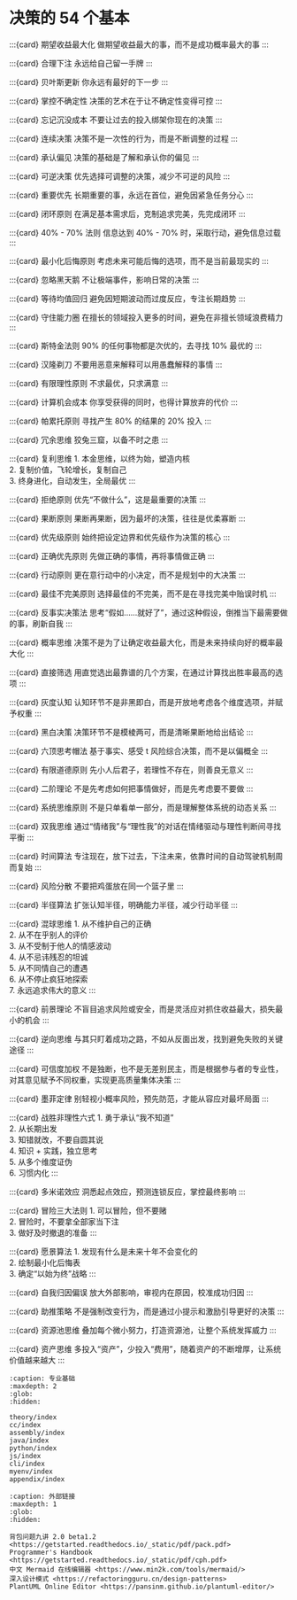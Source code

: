 # 决策的 54 个基本

:::{card} 期望收益最大化
做期望收益最大的事，而不是成功概率最大的事
:::

:::{card} 合理下注
永远给自己留一手牌
:::

:::{card} 贝叶斯更新
你永远有最好的下一步
:::

:::{card} 掌控不确定性
决策的艺术在于让不确定性变得可控
:::

:::{card} 忘记沉没成本
不要让过去的投入绑架你现在的决策
:::

:::{card} 连续决策
决策不是一次性的行为，而是不断调整的过程
:::

:::{card} 承认偏见
决策的基础是了解和承认你的偏见
:::

:::{card} 可逆决策
优先选择可调整的决策，减少不可逆的风险
:::

:::{card} 重要优先
长期重要的事，永远在首位，避免因紧急任务分心
:::

:::{card} 闭环原则
在满足基本需求后，克制追求完美，先完成闭环
:::

:::{card} 40% - 70% 法则
信息达到 40% - 70% 时，采取行动，避免信息过载
:::

:::{card} 最小化后悔原则
考虑未来可能后悔的选项，而不是当前最现实的
:::

:::{card} 忽略黑天鹅
不让极端事件，影响日常的决策
:::

:::{card} 等待均值回归
避免因短期波动而过度反应，专注长期趋势
:::

:::{card} 守住能力圈
在擅长的领域投入更多的时间，避免在非擅长领域浪费精力
:::

:::{card} 斯特金法则
90% 的任何事物都是次优的，去寻找 10% 最优的
:::

:::{card} 汉隆剃刀
不要用恶意来解释可以用愚蠢解释的事情
:::

:::{card} 有限理性原则
不求最优，只求满意
:::

:::{card} 计算机会成本
你享受获得的同时，也得计算放弃的代价
:::

:::{card} 帕累托原则
寻找产生 80% 的结果的 20% 投入
:::

:::{card} 冗余思维
狡兔三窟，以备不时之患
:::

:::{card} 复利思维
$1.$ 本金思维，以终为始，塑造内核\
$2.$ 复制价值，飞轮增长，复制自己\
$3.$ 终身进化，自动发生，全局最优
:::

:::{card} 拒绝原则
优先“不做什么”，这是最重要的决策
:::

:::{card} 果断原则
果断再果断，因为最坏的决策，往往是优柔寡断
:::

:::{card} 优先级原则
始终把设定边界和优先级作为决策的核心
:::

:::{card} 正确优先原则
先做正确的事情，再将事情做正确
:::

:::{card} 行动原则
更在意行动中的小决定，而不是规划中的大决策
:::

:::{card} 最佳不完美原则
选择最佳的不完美，而不是在寻找完美中贻误时机
:::

:::{card} 反事实决策法
思考“假如……就好了”，通过这种假设，倒推当下最需要做的事，刷新自我
:::

:::{card} 概率思维
决策不是为了让确定收益最大化，而是未来持续向好的概率最大化
:::

:::{card} 直接筛选
用直觉选出最靠谱的几个方案，在通过计算找出胜率最高的选项
:::

:::{card} 灰度认知
认知环节不是非黑即白，而是开放地考虑各个维度选项，并赋予权重
:::

:::{card} 黑白决策
决策环节不是模棱两可，而是清晰果断地给出结论
:::

:::{card} 六顶思考帽法
基于事实、感受 t 风险综合决策，而不是以偏概全
:::

:::{card} 有限道德原则
先小人后君子，若理性不存在，则善良无意义
:::

:::{card} 二阶理论
不是先考虑如何把事情做好，而是先考虑要不要做
:::

:::{card} 系统思维原则
不是只单看单一部分，而是理解整体系统的动态关系
:::

:::{card} 双我思维
通过“情绪我”与“理性我”的对话在情绪驱动与理性判断间寻找平衡
:::

:::{card} 时间算法
专注现在，放下过去，下注未来，依靠时间的自动驾驶机制周而复始
:::

:::{card} 风险分散
不要把鸡蛋放在同一个篮子里
:::

:::{card} 半径算法
扩张认知半径，明确能力半径，减少行动半径
:::

:::{card} 混球思维
$1.$ 从不维护自己的正确\
$2.$ 从不在乎别人的评价\
$3.$ 从不受制于他人的情感波动\
$4.$ 从不忌讳残忍的坦诚\
$5.$ 从不同情自己的遭遇\
$6.$ 从不停止疯狂地探索\
$7.$ 永远追求伟大的意义
:::

:::{card} 前景理论
不盲目追求风险或安全，而是灵活应对抓住收益最大，损失最小的机会
:::

:::{card} 逆向思维
与其只盯着成功之路，不如从反面出发，找到避免失败的关键途径
:::

:::{card} 可信度加权
不是独断，也不是无差别民主，而是根据参与者的专业性，对其意见赋予不同权重，实现更高质量集体决策
:::

:::{card} 墨菲定律
别轻视小概率风险，预先防范，才能从容应对最坏局面
:::

:::{card} 战胜非理性六式
$1.$ 勇于承认“我不知道”\
$2.$ 从长期出发\
$3.$ 知错就改，不要自圆其说\
$4.$ 知识 + 实践，独立思考\
$5.$ 从多个维度证伪\
$6.$ 习惯内化
:::

:::{card} 多米诺效应
洞悉起点效应，预测连锁反应，掌控最终影响
:::

:::{card} 冒险三大法则
$1.$ 可以冒险，但不要赌\
$2.$ 冒险时，不要拿全部家当下注\
$3.$ 做好及时撤退的准备
:::

:::{card} 愿景算法
$1.$ 发现有什么是未来十年不会变化的\
$2.$ 绘制最小化后悔表\
$3.$ 确定“以始为终”战略
:::

:::{card} 自我归因偏误
放大外部影响，审视内在原因，校准成功归因
:::

:::{card} 助推策略
不是强制改变行为，而是通过小提示和激励引导更好的决策
:::

:::{card} 资源池思维
叠加每个微小努力，打造资源池，让整个系统发挥威力
:::

:::{card} 资产思维
多投入“资产”，少投入“费用”，随着资产的不断增厚，让系统价值越来越大
:::

```{toctree}
:caption: 专业基础
:maxdepth: 2
:glob:
:hidden:

theory/index
cc/index
assembly/index
java/index
python/index
js/index
cli/index
myenv/index
appendix/index
```

```{toctree}
:caption: 外部链接
:maxdepth: 1
:glob:
:hidden:

背包问题九讲 2.0 beta1.2 <https://getstarted.readthedocs.io/_static/pdf/pack.pdf>
Programmer's Handbook <https://getstarted.readthedocs.io/_static/pdf/cph.pdf>
中文 Mermaid 在线编辑器 <https://www.min2k.com/tools/mermaid/>
深入设计模式 <https://refactoringguru.cn/design-patterns>
PlantUML Online Editor <https://pansinm.github.io/plantuml-editor/>
```
